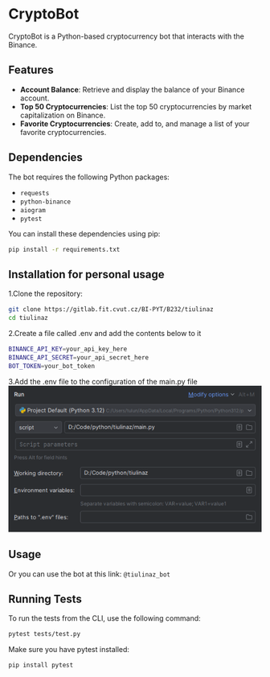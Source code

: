 # CryptoBot

CryptoBot is a Python-based cryptocurrency bot that interacts with the Binance.

## Features

- **Account Balance**: Retrieve and display the balance of your Binance account.
- **Top 50 Cryptocurrencies**: List the top 50 cryptocurrencies by market capitalization on Binance.
- **Favorite Cryptocurrencies**: Create, add to, and manage a list of your favorite cryptocurrencies.

## Dependencies

The bot requires the following Python packages:

- `requests`
- `python-binance`
- `aiogram`
- `pytest`

You can install these dependencies using pip:

```bash
pip install -r requirements.txt
```

## Installation for personal usage
1.Clone the repository:
```bash
git clone https://gitlab.fit.cvut.cz/BI-PYT/B232/tiulinaz
cd tiulinaz
```
2.Create a file called .env and add the contents below to it
```bash
BINANCE_API_KEY=your_api_key_here
BINANCE_API_SECRET=your_api_secret_here
BOT_TOKEN=your_bot_token
```
3.Add the .env file to the configuration of the main.py file
![img.png](img.png)

## Usage
Or you can use the bot at this link:
`@tiulinaz_bot`

## Running Tests
To run the tests from the CLI, use the following command:
```bash
pytest tests/test.py
```
Make sure you have pytest installed:
```bash
pip install pytest
```